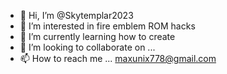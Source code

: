 - 👋 Hi, I’m @Skytemplar2023
- 👀 I’m interested in fire emblem ROM hacks 
- 🌱 I’m currently learning how to create 
- 💞️ I’m looking to collaborate on ...
- 📫 How to reach me ... maxunix778@gmail.com

<!---
Skytemplar2023/Skytemplar2023 is a ✨ special ✨ repository because its `README.md` (this file) appears on your GitHub profile.
You can click the Preview link to take a look at your changes.
--->

